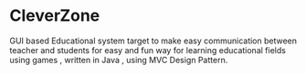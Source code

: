 # CleverZone
GUI based Educational system target to make easy communication between teacher and students for easy and fun way for learning educational fields using games , written in Java , using MVC Design Pattern.
